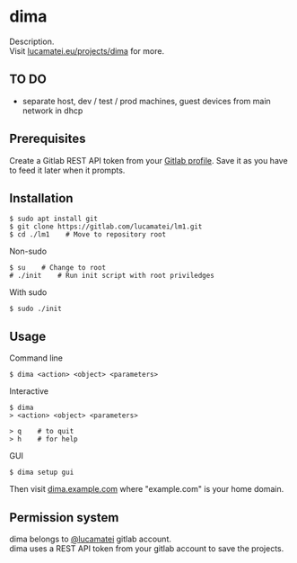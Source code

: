
# dima

Description.  
Visit [lucamatei.eu/projects/dima](https://) for more.

## TO DO
- separate host, dev / test / prod machines, guest devices from main network in dhcp

## Prerequisites
Create a Gitlab REST API token from your [Gitlab profile](https://gitlab.com/-/profile/personal_access_tokens). Save it as you have to feed it later when it prompts.


## Installation

```
$ sudo apt install git
$ git clone https://gitlab.com/lucamatei/lm1.git
$ cd ./lm1    # Move to repository root
```

Non-sudo
```
$ su    # Change to root
# ./init    # Run init script with root priviledges
```

With sudo
```
$ sudo ./init
```

## Usage
Command line
```
$ dima <action> <object> <parameters>
```

Interactive
```
$ dima
> <action> <object> <parameters>

> q    # to quit
> h    # for help
```

GUI  
```
$ dima setup gui
```
Then visit [dima.example.com](https://) where "example.com" is your home domain.

## Permission system
dima belongs to [@lucamatei](https://gitlab.com/lucamatei) gitlab account.  
dima uses a REST API token from your gitlab account to save the projects.
